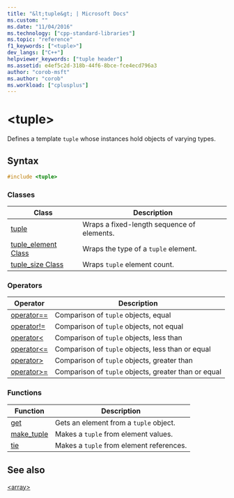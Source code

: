 ```yaml
---
title: "&lt;tuple&gt; | Microsoft Docs"
ms.custom: ""
ms.date: "11/04/2016"
ms.technology: ["cpp-standard-libraries"]
ms.topic: "reference"
f1_keywords: ["<tuple>"]
dev_langs: ["C++"]
helpviewer_keywords: ["tuple header"]
ms.assetid: e4ef5c2d-318b-44f6-8bce-fce4ecd796a3
author: "corob-msft"
ms.author: "corob"
ms.workload: ["cplusplus"]
---
```

# &lt;tuple&gt;

Defines a template `tuple` whose instances hold objects of varying types.

## Syntax

```cpp
#include <tuple>
```

### Classes

|Class|Description|
|-|-|
|[tuple](../standard-library/tuple-class.md)|Wraps a fixed-length sequence of elements.|
|[tuple_element Class](../standard-library/tuple-element-class-tuple.md)|Wraps the type of a `tuple` element.|
|[tuple_size Class](../standard-library/tuple-size-class-tuple.md)|Wraps `tuple` element count.|

### Operators

|Operator|Description|
|-|-|
|[operator==](../standard-library/tuple-operators.md#op_eq_eq)|Comparison of `tuple` objects, equal|
|[operator!=](../standard-library/tuple-operators.md#op_neq)|Comparison of `tuple` objects, not equal|
|[operator<](../standard-library/tuple-operators.md#op_lt)|Comparison of `tuple` objects, less than|
|[operator<=](../standard-library/tuple-operators.md#op_lt_eq)|Comparison of `tuple` objects, less than or equal|
|[operator>](../standard-library/tuple-operators.md#op_gt)|Comparison of `tuple` objects, greater than|
|[operator>=](../standard-library/tuple-operators.md#op_gt_eq)|Comparison of `tuple` objects, greater than or equal|

### Functions

|Function|Description|
|-|-|
|[get](../standard-library/tuple-functions.md#get)|Gets an element from a `tuple` object.|
|[make_tuple](../standard-library/tuple-functions.md#make_tuple)|Makes a `tuple` from element values.|
|[tie](../standard-library/tuple-functions.md#tie)|Makes a `tuple` from element references.|

## See also

[\<array>](../standard-library/array.md)<br/>
